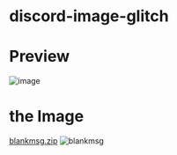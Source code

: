 # discord-image-glitch

# Preview
![image](https://user-images.githubusercontent.com/98830093/172422479-59e60c06-ecb4-453b-9953-e6a6e5cd4ae4.png)

# the Image
[blankmsg.zip](https://github.com/pakbch/discord-image-glitch/files/8854605/blankmsg.zip)
![blankmsg](https://user-images.githubusercontent.com/98830093/172424368-ee2cb83e-0c37-4917-bfd0-fecb680dafa4.png)

